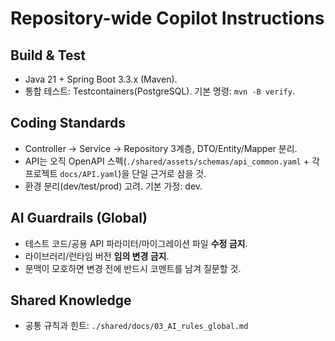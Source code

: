 # Repository-wide Copilot Instructions

## Build & Test

- Java 21 + Spring Boot 3.3.x (Maven).
- 통합 테스트: Testcontainers(PostgreSQL). 기본 명령: `mvn -B verify`.

## Coding Standards

- Controller → Service → Repository 3계층, DTO/Entity/Mapper 분리.
- API는 오직 OpenAPI 스펙(`./shared/assets/schemas/api_common.yaml` + 각 프로젝트 `docs/API.yaml`)을 단일 근거로 삼을 것.
- 환경 분리(dev/test/prod) 고려. 기본 가정: dev.

## AI Guardrails (Global)

- 테스트 코드/공용 API 파라미터/마이그레이션 파일 **수정 금지**.
- 라이브러리/런타임 버전 **임의 변경 금지**.
- 문맥이 모호하면 변경 전에 반드시 코멘트를 남겨 질문할 것.

## Shared Knowledge

- 공통 규칙과 힌트: `./shared/docs/03_AI_rules_global.md`
